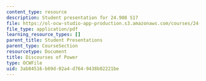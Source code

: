 ```yaml
---
content_type: resource
description: Student presentation for 24.908 S17
file: https://ol-ocw-studio-app-production.s3.amazonaws.com/courses/24-908-creole-language-and-caribbean-identities-spring-2017/3ab84516b69d02a4d7649438b02221be_MIT24_908s17_Discourses.pdf
file_type: application/pdf
learning_resource_types: []
parent_title: Student Presentations
parent_type: CourseSection
resourcetype: Document
title: Discourses of Power
type: OCWFile
uid: 3ab84516-b69d-02a4-d764-9438b02221be
---
```


